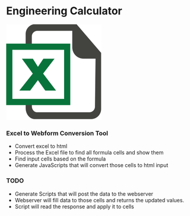 # Engineering Calculator

![](https://github.com/balajigunasekaran/EngineeringCalculator/blob/master/Tools/ExcelToHtmlConverter/Icon.png)

### Excel to Webform Conversion Tool
  - Convert excel to html
  - Process the Excel file to find all formula cells and show them
  - Find input cells based on the formula
  - Generate JavaScripts that will convert those cells to html input

### TODO
  - Generate Scripts that will post the data to the webserver
  - Webserver will fill data to those cells and returns the updated values.
  - Script will read the response and apply it to cells

